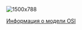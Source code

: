 ![1500x788](https://user-images.githubusercontent.com/46779286/201204952-db449ff8-5f9a-4191-9893-1be7fd7b23b4.png)


<a href="https://selectel.ru/blog/osi-for-beginners/">Информация о модели OSI</a>